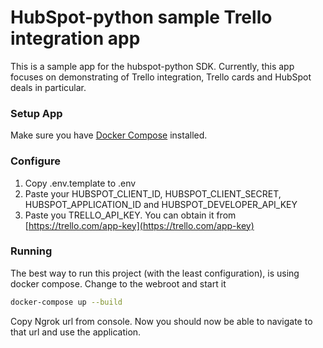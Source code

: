 # HubSpot-python sample Trello integration app

This is a sample app for the hubspot-python SDK. Currently, this app focuses on demonstrating
of Trello integration, Trello cards and HubSpot deals in particular.

### Setup App

Make sure you have [Docker Compose](https://docs.docker.com/compose/) installed.

### Configure

1. Copy .env.template to .env
2. Paste your HUBSPOT_CLIENT_ID, HUBSPOT_CLIENT_SECRET, HUBSPOT_APPLICATION_ID and HUBSPOT_DEVELOPER_API_KEY
3. Paste you TRELLO_API_KEY. You can obtain it from [https://trello.com/app-key](https://trello.com/app-key)

### Running

The best way to run this project (with the least configuration), is using docker compose.  Change to the webroot and start it

```bash
docker-compose up --build
```

Copy Ngrok url from console. Now you should now be able to navigate to that url and use the application.
